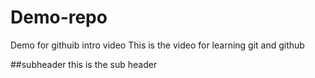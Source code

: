 # Demo-repo
Demo for githuib intro video
This is the video for learning git and github


##subheader
this is the sub header